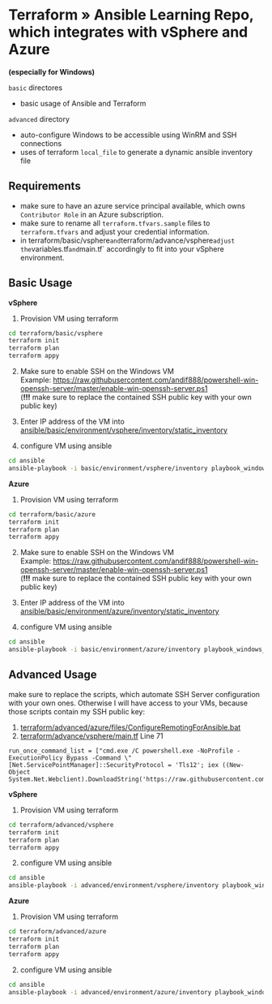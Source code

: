 # Terraform » Ansible Learning Repo, which integrates with vSphere and Azure
**(especially for Windows)**

`basic` directores 
- basic usage of Ansible and Terraform

`advanced` directory
- auto-configure Windows to be accessible using WinRM and SSH connections
- uses of terraform `local_file` to generate a dynamic ansible inventory file 

## Requirements

- make sure to have an azure service principal available, which owns `Contributor Role` in an Azure subscription.
- make sure to rename all `terraform.tfvars.sample` files to `terraform.tfvars` and adjust your credential information. 
- in terraform/basic/vsphere` and `terraform/advance/vsphere` adjust the `variables.tf` and `main.tf` accordingly to fit into your vSphere environment.

## Basic Usage

**vSphere**

1. Provision VM using terraform
```bash
cd terraform/basic/vsphere
terraform init
terraform plan
terraform appy
```
2. Make sure to enable SSH on the Windows VM    
Example: https://raw.githubusercontent.com/andif888/powershell-win-openssh-server/master/enable-win-openssh-server.ps1   
(**!!!** make sure to replace the contained SSH public key with your own public key)   

3. Enter IP address of the VM into [ansible/basic/environment/vsphere/inventory/static_inventory](ansible/basic/environment/vsphere/inventory/static_inventory)   

4. configure VM using ansible
```bash
cd ansible
ansible-playbook -i basic/environment/vsphere/inventory playbook_windows_feature.yml
```

**Azure**

1. Provision VM using terraform
```bash
cd terraform/basic/azure
terraform init
terraform plan
terraform appy
```
2. Make sure to enable SSH on the Windows VM    
Example: https://raw.githubusercontent.com/andif888/powershell-win-openssh-server/master/enable-win-openssh-server.ps1   
(**!!!** make sure to replace the contained SSH public key with your own public key)     

3. Enter IP address of the VM into [ansible/basic/environment/azure/inventory/static_inventory](ansible/basic/environment/azure/inventory/static_inventory)    

4. configure VM using ansible
```bash
cd ansible
ansible-playbook -i basic/environment/azure/inventory playbook_windows_feature.yml
```

## Advanced Usage

make sure to replace the scripts, which automate SSH Server configuration with your own ones. Otherwise I will have access to your VMs, because those scripts contain my SSH public key:  
1. [terraform/advanced/azure/files/ConfigureRemotingForAnsible.bat](terraform/advanced/azure/files/ConfigureRemotingForAnsible.bat)
2. [terraform/advance/vsphere/main.tf](terraform/advance/vsphere/main.tf) Line 71  
```hcl
run_once_command_list = ["cmd.exe /C powershell.exe -NoProfile -ExecutionPolicy Bypass -Command \"[Net.ServicePointManager]::SecurityProtocol = 'Tls12'; iex ((New-Object System.Net.Webclient).DownloadString('https://raw.githubusercontent.com/andif888/run_once_cmd/master/1.ps1'))\""] 
```

**vSphere**

1. Provision VM using terraform
```bash
cd terraform/advanced/vsphere
terraform init
terraform plan
terraform appy
```
  
2. configure VM using ansible
```bash
cd ansible
ansible-playbook -i advanced/environment/vsphere/inventory playbook_windows_feature.yml
```

**Azure**

1. Provision VM using terraform
```bash
cd terraform/advanced/azure
terraform init
terraform plan
terraform appy
```  
2. configure VM using ansible
```bash
cd ansible
ansible-playbook -i advanced/environment/azure/inventory playbook_windows_feature.yml
```

